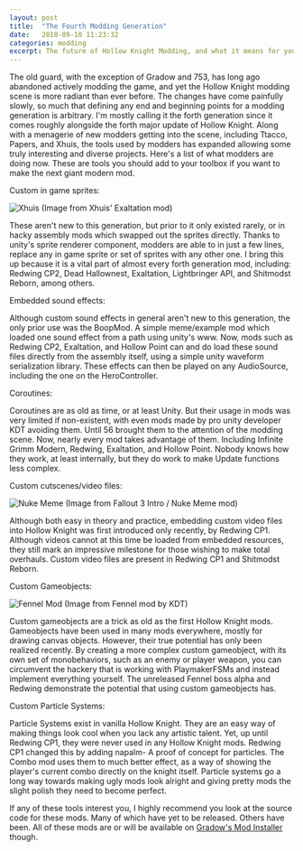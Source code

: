 ```yaml
---
layout: post
title:  "The Fourth Modding Generation"
date:   2018-09-10 11:23:32
categories: modding
excerpt: The future of Hollow Knight Modding, and what it means for you.
---
```

The old guard, with the exception of Gradow and 753, has long ago abandoned actively modding the game, and yet the Hollow Knight modding scene is more radiant than ever before. The changes have come painfully slowly, so much that defining any end and beginning points for a modding generation is arbitrary. I'm mostly calling it the forth generation since it comes roughly alongside the forth major update of Hollow Knight. Along with a menagerie of new modders getting into the scene, including Ttacco, Papers, and Xhuis, the tools used by modders has expanded allowing some truly interesting and diverse projects. Here's a list of what modders are doing now. These are tools you should add to your toolbox if you want to make the next giant modern mod.

Custom in game sprites:

![Xhuis](https://radiance.host/images/4thgen1.png "Exaltation mod")
(Image from Xhuis' Exaltation mod)

These aren't new to this generation, but prior to it only existed rarely, or in hacky assembly mods which swapped out the sprites directly. Thanks to unity's sprite renderer component, modders are able to in just a few lines, replace any in game sprite or set of sprites with any other one. I bring this up because it is a vital part of almost every forth generation mod, including: Redwing CP2, Dead Hallownest, Exaltation, Lightbringer API, and Shitmodst Reborn, among others.

Embedded sound effects:

Although custom sound effects in general aren't new to this generation, the only prior use was the BoopMod. A simple meme/example mod which loaded one sound effect from a path using unity's www. Now, mods such as Redwing CP2, Exaltation, and Hollow Point can and do load these sound files directly from the assembly itself, using a simple unity waveform serialization library. These effects can then be played on any AudioSource, including the one on the HeroController.

Coroutines:

Coroutines are as old as time, or at least Unity. But their usage in mods was very limited if non-existent, with even mods made by pro unity developer KDT avoiding them. Until 56 brought them to the attention of the modding scene. Now, nearly every mod takes advantage of them. Including Infinite Grimm Modern, Redwing, Exaltation, and Hollow Point. Nobody knows how they work, at least internally, but they do work to make Update functions less complex.

Custom cutscenes/video files:

![Nuke Meme](https://radiance.host/images/4thgen2.jpg "Nuke Meme")
(Image from Fallout 3 Intro / Nuke Meme mod)

Although both easy in theory and practice, embedding custom video files into Hollow Knight was first introduced only recently, by Redwing CP1. Although videos cannot at this time be loaded from embedded resources, they still mark an impressive milestone for those wishing to make total overhauls. Custom video files are present in Redwing CP1 and Shitmodst Reborn.

Custom Gameobjects:

![Fennel Mod](https://radiance.host/images/4thgen3.png "Fennel Mod")
(Image from Fennel mod by KDT)

Custom gameobjects are a trick as old as the first Hollow Knight mods. Gameobjects have been used in many mods everywhere, mostly for drawing canvas objects. However, their true potential has only been realized recently. By creating a more complex custom gameobject, with its own set of monobehaviors, such as an enemy or player weapon, you can circumvent the hackery that is working with PlaymakerFSMs and instead implement everything yourself. The unreleased Fennel boss alpha and Redwing demonstrate the potential that using custom gameobjects has.

Custom Particle Systems:

Particle Systems exist in vanilla Hollow Knight. They are an easy way of making things look cool when you lack any artistic talent. Yet, up until Redwing CP1, they were never used in any Hollow Knight mods. Redwing CP1 changed this by adding napalm- A proof of concept for particles. The Combo mod uses them to much better effect, as a way of showing the player's current combo directly on the knight itself. Particle systems go a long way towards making ugly mods look alright and giving pretty mods the slight polish they need to become perfect.

If any of these tools interest you, I highly recommend you look at the source code for these mods. Many of which have yet to be released. Others have been. All of these mods are or will be available on [Gradow's Mod Installer](https://radiance.host/mods/ModInstaller.exe) though.
